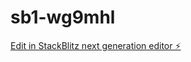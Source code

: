 # sb1-wg9mhl

[Edit in StackBlitz next generation editor ⚡️](https://stackblitz.com/~/github.com/ImResc/sb1-wg9mhl)